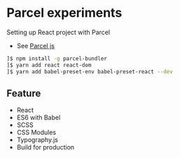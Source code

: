 # Parcel experiments

Setting up React project with Parcel

*   See [Parcel js](https://parceljs.org/)

```bash
]$ npm install -g parcel-bundler
]$ yarn add react react-dom
]$ yarn add babel-preset-env babel-preset-react --dev
```

## Feature

*   React
*   ES6 with Babel
*   SCSS
*   CSS Modules
*   Typography.js
*   Build for production
